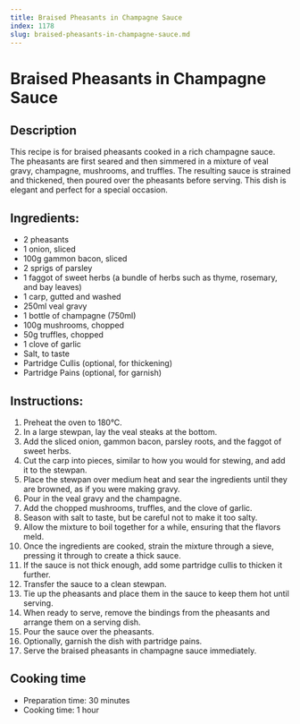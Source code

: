 ```yaml
---
title: Braised Pheasants in Champagne Sauce
index: 1178
slug: braised-pheasants-in-champagne-sauce.md
---
```


# Braised Pheasants in Champagne Sauce

## Description
This recipe is for braised pheasants cooked in a rich champagne sauce. The pheasants are first seared and then simmered in a mixture of veal gravy, champagne, mushrooms, and truffles. The resulting sauce is strained and thickened, then poured over the pheasants before serving. This dish is elegant and perfect for a special occasion.

## Ingredients:
- 2 pheasants
- 1 onion, sliced
- 100g gammon bacon, sliced
- 2 sprigs of parsley
- 1 faggot of sweet herbs (a bundle of herbs such as thyme, rosemary, and bay leaves)
- 1 carp, gutted and washed
- 250ml veal gravy
- 1 bottle of champagne (750ml)
- 100g mushrooms, chopped
- 50g truffles, chopped
- 1 clove of garlic
- Salt, to taste
- Partridge Cullis (optional, for thickening)
- Partridge Pains (optional, for garnish)

## Instructions:
1. Preheat the oven to 180°C.
2. In a large stewpan, lay the veal steaks at the bottom.
3. Add the sliced onion, gammon bacon, parsley roots, and the faggot of sweet herbs.
4. Cut the carp into pieces, similar to how you would for stewing, and add it to the stewpan.
5. Place the stewpan over medium heat and sear the ingredients until they are browned, as if you were making gravy.
6. Pour in the veal gravy and the champagne.
7. Add the chopped mushrooms, truffles, and the clove of garlic.
8. Season with salt to taste, but be careful not to make it too salty.
9. Allow the mixture to boil together for a while, ensuring that the flavors meld.
10. Once the ingredients are cooked, strain the mixture through a sieve, pressing it through to create a thick sauce.
11. If the sauce is not thick enough, add some partridge cullis to thicken it further.
12. Transfer the sauce to a clean stewpan.
13. Tie up the pheasants and place them in the sauce to keep them hot until serving.
14. When ready to serve, remove the bindings from the pheasants and arrange them on a serving dish.
15. Pour the sauce over the pheasants.
16. Optionally, garnish the dish with partridge pains.
17. Serve the braised pheasants in champagne sauce immediately.

## Cooking time
- Preparation time: 30 minutes
- Cooking time: 1 hour